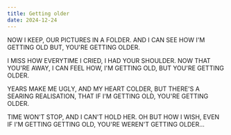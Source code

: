 ```yaml
---
title: Getting older
date: 2024-12-24
---
```


<div class="poetry">

NOW I KEEP,
OUR PICTURES IN A FOLDER.
AND I CAN SEE HOW
I'M GETTING OLD BUT,
YOU'RE GETTING OLDER.

I MISS HOW EVERYTIME I CRIED,
I HAD YOUR SHOULDER.
NOW THAT YOU'RE AWAY,
I CAN FEEL HOW,
I'M GETTING OLD,
BUT YOU'RE GETTING OLDER.

YEARS MAKE ME UGLY,
AND MY HEART COLDER,
BUT THERE'S A SEARING REALISATION,
THAT IF I'M GETTING OLD,
YOU'RE GETTING OLDER.

TIME WON'T STOP,
AND I CAN'T HOLD HER.
OH BUT HOW I WISH,
EVEN IF I'M GETTING GETTING OLD,
YOU'RE WEREN'T GETTING OLDER... 

</div>
